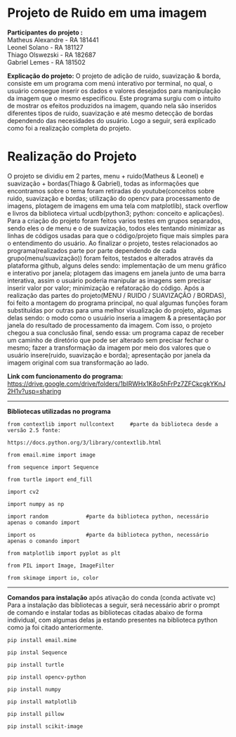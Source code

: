 # Projeto de Ruido em uma imagem

  **Participantes do projeto :**  
              Matheus Alexandre - RA 181441  
              Leonel Solano - RA 181127     
              Thiago Olswezski - RA 182687    
              Gabriel Lemes - RA 181502 

  **Explicação do projeto:** O projeto de adição de ruido, suavização & borda, consiste em um programa com menú interativo por terminal, no qual, o usuário consegue inserir os dados e valores desejados para manipulação da imagem que o mesmo especificou. Este programa surgiu com o intuito de mostrar os efeitos produzidos na imagem, quando nela são inseridos diferentes tipos de ruido, suavização e até mesmo detecção de bordas dependendo das necesidades do usuário. Logo a seguir, será explicado como foi a realização completa do projeto.

  # Realização do Projeto

O projeto se dividiu em 2 partes, menu + ruido(Matheus & Leonel) e suavização + bordas(Thiago & Gabriel), todas as informações que encontramos sobre o tema foram retiradas do youtube(conceitos sobre ruido, suavização e bordas; utilização do opencv para processamento de imagens, plotagem de imagens em uma tela com matplotlib), stack overflow e livros da biblioteca virtual ucdb(python3; python: conceito e aplicações).
Para a criação do projeto foram feitos varios testes em grupos separados, sendo eles o de menu e o de suavização, todos eles tentando minimizar as linhas de códigos usadas para que o código/projeto fique mais simples para o entendimento do usuário. Ao finalizar o projeto, testes relacionados ao programa(realizados parte por parte dependendo de cada grupo(menu/suavização)) foram feitos, testados e alterados através da plataforma github, alguns deles sendo: implementação de um menu gráfico e interativo por janela; plotagem das imagens em janela junto de uma barra interativa, assim o usuário poderia manipular as imagens sem precisar inserir valor por valor; minimização e refatoração do código.
Após a realização das partes do projeto(MENU / RUIDO / SUAVIZAÇÃO / BORDAS), foi feito a montagem do programa principal, no qual algumas funções foram substituídas por outras para uma melhor visualização do projeto, algumas delas sendo: o modo como o usuário inseria a imagem & a presentação por janela do resultado de processamento da imagem.
Com isso, o projeto chegou a sua conclusão final, sendo essa: um programa capaz de receber um caminho de diretório que pode ser alterado sem precisar fechar o mesmo; fazer a transformação da imagem por meio dos valores que o usuário insere(ruido, suavização e borda); apresentação por janela da imagem original com sua transformação ao lado.

  **Link com funcionamento do programa:**   
https://drive.google.com/drive/folders/1bIRWHx1K8o5hFrPz7ZFCkcgkYKnJ2H1v?usp=sharing

--------------------------------------------------------------------------------------
**Bibliotecas utilizadas no programa**

    from contextlib import nullcontext     #parte da biblioteca desde a versão 2.5 fonte:

    https://docs.python.org/3/library/contextlib.html

    from email.mime import image

    from sequence import Sequence

    from turtle import end_fill

    import cv2

    import numpy as np

    import random            #parte da biblioteca python, necessário apenas o comando import

    import os                #parte da biblioteca python, necessário apenas o comando import

    from matplotlib import pyplot as plt

    from PIL import Image, ImageFilter

    from skimage import io, color

--------------------------------------------------------------------------------------
**Comandos para instalação** após ativação do conda (conda activate vc)
Para a instalação das bibliotecas a seguir, será necessário abrir o prompt de comando e instalar todas as bibliotecas citadas abaixo de forma individual, com algumas delas ja estando presentes na biblioteca python como ja foi citado anteriormente.

    pip install email.mime

    pip instal Sequence

    pip install turtle

    pip install opencv-python

    pip install numpy

    pip install matplotlib

    pip install pillow

    pip install scikit-image
